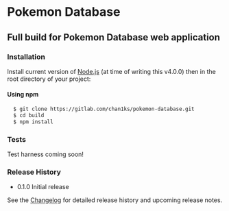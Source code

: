 # Pokemon Database

## Full build for Pokemon Database web application

### Installation
Install current version of [Node.js](http://nodejs.org/) (at time of writing this v4.0.0) then in the root directory of your project:

#### Using npm
```sh
  $ git clone https://gitlab.com/chan1ks/pokemon-database.git
  $ cd build
  $ npm install
```
### Tests
Test harness coming soon!

### Release History
* 0.1.0 Initial release

See the [Changelog](https://gitlab.com/chan1ks/core-ui/blob/master/CHANGELOG.md) for detailed release history and upcoming release notes.